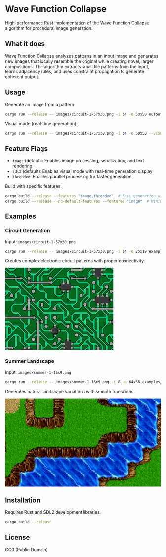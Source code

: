 # Wave Function Collapse

High-performance Rust implementation of the Wave Function Collapse algorithm for procedural image generation.

## What it does

Wave Function Collapse analyzes patterns in an input image and generates new images that locally resemble the original while creating novel, larger compositions. The algorithm extracts small tile patterns from the input, learns adjacency rules, and uses constraint propagation to generate coherent output.

## Usage

Generate an image from a pattern:
```sh
cargo run --release -- images/circuit-1-57x30.png -i 14 -o 50x50 output/circuit-1.png
```

Visual mode (real-time generation):
```sh
cargo run --release -- images/circuit-1-57x30.png -i 14 -o 50x50 --visual
```

## Feature Flags

- `image` (default): Enables image processing, serialization, and text rendering
- `sdl2` (default): Enables visual mode with real-time generation display
- `threaded`: Enables parallel processing for faster generation

Build with specific features:
```sh
cargo build --release --features "image,threaded"  # Fast generation without visual mode
cargo build --release --no-default-features --features "image"  # Minimal build
```

## Examples

### Circuit Generation
Input: `images/circuit-1-57x30.png`
```sh
cargo run --release -- images/circuit-1-57x30.png -i 14 -o 25x19 examples/circuit-example.png
```
Creates complex electronic circuit patterns with proper connectivity.

![Circuit Output](examples/circuit-example.png)

### Summer Landscape
Input: `images/summer-1-16x9.png`
```sh
cargo run --release -- images/summer-1-16x9.png -i 8 -o 64x36 examples/summer-example.png
```
Generates natural landscape variations with smooth transitions.

![Summer Output](examples/summer-example.png)

## Installation

Requires Rust and SDL2 development libraries.

```sh
cargo build --release
```

## License

CC0 (Public Domain)
